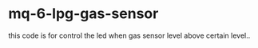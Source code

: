 # mq-6-lpg-gas-sensor

this code is for control the led when gas sensor level above certain level..
